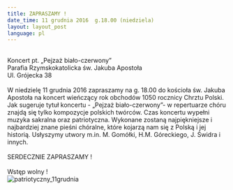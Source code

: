 ```yaml
---
title: ZAPRASZAMY !
date_time: 11 grudnia 2016  g.18.00 (niedziela)
layout: layout_post
language: pl
---
```

<br>
Koncert pt. „Pejzaż biało-czerwony” <br>
Parafia Rzymskokatolicka  św. Jakuba Apostoła <br>
Ul. Grójecka 38
<br><br> 
W niedzielę 11 grudnia 2016 zapraszamy na g. 18.00 do kościoła św. Jakuba Apostoła
na koncert wieńczący rok obchodów 1050 rocznicy Chrztu Polski. 
Jak sugeruje tytuł koncertu - „Pejzaż biało-czerwony”-  w repertuarze chóru znajdą się tylko kompozycje
polskich twórców. Czas koncertu wypełni muzyka sakralna oraz patriotyczna.
Wykonane zostaną najpiękniejsze i najbardziej znane pieśni chóralne, które kojarzą nam się z Polską
i jej historią. Usłyszymy utwory m.in. M. Gomółki, H.M. Góreckiego, J. Świdra i innych.
<br><br>
SERDECZNIE ZAPRASZAMY !
<br><br>
Wstęp wolny !
<br>
<img src="/posters/patriotyczny_11grudnia.jpg" alt="patriotyczny_11grudnia">



